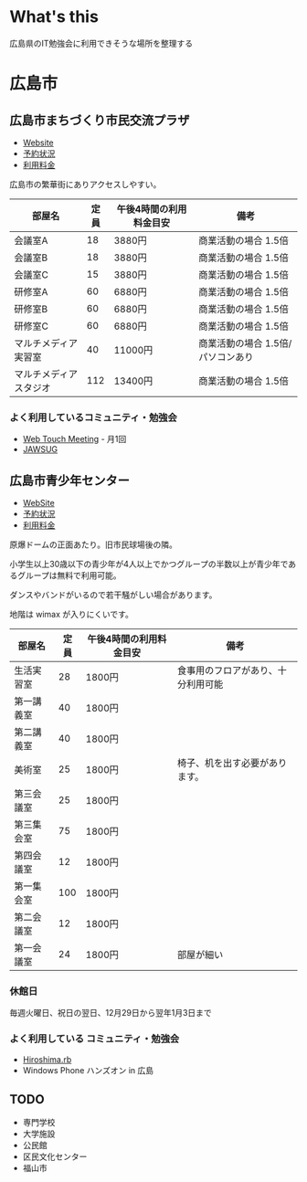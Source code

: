 What's this
================================================================================

広島県のIT勉強会に利用できそうな場所を整理する

広島市
================================================================================

広島市まちづくり市民交流プラザ
--------------------------------------------------------------------------------

* [Website](http://www.cf.city.hiroshima.jp/m-plaza/)
* [予約状況](https://www.e-tetsuzuki99.com/eap-rj/rsv_rj/Core_i/init.asp?KLCD=349999&SBT=3&LCD=34100&KCD=100105)
* [利用料金](http://www.cf.city.hiroshima.jp/m-plaza/ryokin.html)

広島市の繁華街にありアクセスしやすい。

| 部屋名                 | 定員 | 午後4時間の利用料金目安 | 備考                              |
|------------------------|------|-------------------------|-----------------------------------|
| 会議室A                |   18 | 3880円                  | 商業活動の場合 1.5倍              |
| 会議室B                |   18 | 3880円                  | 商業活動の場合 1.5倍              |
| 会議室C                |   15 | 3880円                  | 商業活動の場合 1.5倍              |
| 研修室A                |   60 | 6880円                  | 商業活動の場合 1.5倍              |
| 研修室B                |   60 | 6880円                  | 商業活動の場合 1.5倍              |
| 研修室C                |   60 | 6880円                  | 商業活動の場合 1.5倍              |
| マルチメディア実習室   |   40 | 11000円                 | 商業活動の場合 1.5倍/パソコンあり |
| マルチメディアスタジオ |  112 | 13400円                 | 商業活動の場合 1.5倍              |

### よく利用しているコミュニティ・勉強会

* [Web Touch Meeting](http://webtouchmeeting.com/) - 月1回
* [JAWSUG](https://www.facebook.com/groups/394675807272408/)

広島市青少年センター
--------------------------------------------------------------------------------

* [WebSite](http://www.cf.city.hiroshima.jp/y-center/)
* [予約状況]()
* [利用料金](http://www.cf.city.hiroshima.jp/y-center/infomation.html)

原爆ドームの正面あたり。旧市民球場後の隣。

小学生以上30歳以下の青少年が4人以上でかつグループの半数以上が青少年であるグループは無料で利用可能。

ダンスやバンドがいるので若干騒がしい場合があります。

地階は wimax が入りにくいです。

| 部屋名     | 定員 | 午後4時間の利用料金目安 | 備考                               |
|------------|------|-------------------------|------------------------------------|
| 生活実習室 |   28 | 1800円                  | 食事用のフロアがあり、十分利用可能 |
| 第一講義室 |   40 | 1800円                  |                                    |
| 第二講義室 |   40 | 1800円                  |                                    |
| 美術室     |   25 | 1800円                  | 椅子、机を出す必要があります。     |
| 第三会議室 |   25 | 1800円                  |                                    |
| 第三集会室 |   75 | 1800円                  |                                    |
| 第四会議室 |   12 | 1800円                  |                                    |
| 第一集会室 |  100 | 1800円                  |                                    |
| 第二会議室 |   12 | 1800円                  |                                    |
| 第一会議室 |   24 | 1800円                  | 部屋が細い                         |

### 休館日

毎週火曜日、祝日の翌日、12月29日から翌年1月3日まで

### よく利用している コミュニティ・勉強会

* [Hiroshima.rb](http://hiroshimarb.github.io)
* Windows Phone ハンズオン in 広島

TODO
--------------------------------------------------------------------------------

* 専門学校
* 大学施設
* 公民館
* 区民文化センター
* 福山市
